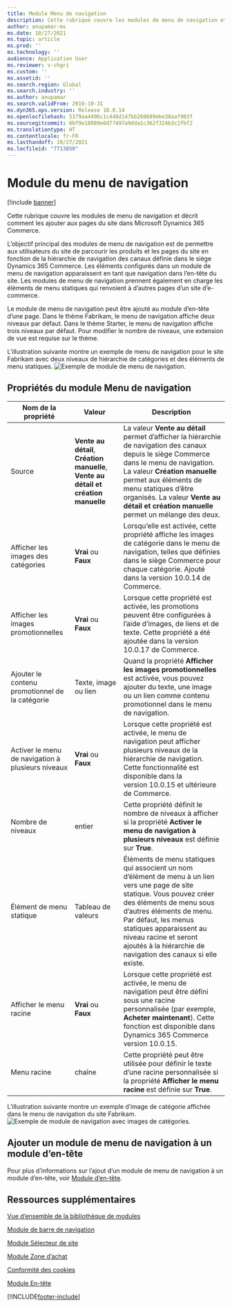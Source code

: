 ```yaml
---
title: Module Menu de navigation
description: Cette rubrique couvre les modules de menu de navigation et décrit comment les ajouter aux pages du site dans Microsoft Dynamics 365 Commerce.
author: anupamar-ms
ms.date: 10/27/2021
ms.topic: article
ms.prod: ''
ms.technology: ''
audience: Application User
ms.reviewer: v-chgri
ms.custom: ''
ms.assetid: ''
ms.search.region: Global
ms.search.industry: ''
ms.author: anupamar
ms.search.validFrom: 2019-10-31
ms.dyn365.ops.version: Release 10.0.14
ms.openlocfilehash: 5379aa4496c1c448d147bb260689ebe38aaf903f
ms.sourcegitcommit: 6bf9e18989e6d77497a9dda1c362f324b3c2fbf2
ms.translationtype: HT
ms.contentlocale: fr-FR
ms.lasthandoff: 10/27/2021
ms.locfileid: "7713850"
---
```

# <a name="navigation-menu-module"></a>Module du menu de navigation

[!include [banner](includes/banner.md)]

Cette rubrique couvre les modules de menu de navigation et décrit comment les ajouter aux pages du site dans Microsoft Dynamics 365 Commerce.

L’objectif principal des modules de menu de navigation est de permettre aux utilisateurs du site de parcourir les produits et les pages du site en fonction de la hiérarchie de navigation des canaux définie dans le siège Dynamics 365 Commerce. Les éléments configurés dans un module de menu de navigation apparaissent en tant que navigation dans l’en-tête du site. Les modules de menu de navigation prennent également en charge les éléments de menu statiques qui renvoient à d’autres pages d’un site d’e-commerce.

Le module de menu de navigation peut être ajouté au module d’en-tête d’une page. Dans le thème Fabrikam, le menu de navigation affiche deux niveaux par défaut. Dans le thème Starter, le menu de navigation affiche trois niveaux par défaut. Pour modifier le nombre de niveaux, une extension de vue est requise sur le thème.

L’illustration suivante montre un exemple de menu de navigation pour le site Fabrikam avec deux niveaux de hiérarchie de catégories et des éléments de menu statiques.
![Exemple de module de menu de navigation.](./media/ecommerce-header.png)

## <a name="navigation-menu-module-properties"></a>Propriétés du module Menu de navigation

| Nom de la propriété             | Valeur                  | Description  |
|---------------------------|-----------------------|-------------|
| Source                  | **Vente au détail**, **Création manuelle**, **Vente au détail et création manuelle** | La valeur **Vente au détail** permet d’afficher la hiérarchie de navigation des canaux depuis le siège Commerce dans le menu de navigation. La valeur **Création manuelle** permet aux éléments de menu statiques d’être organisés. La valeur **Vente au détail et création manuelle** permet un mélange des deux. |
| Afficher les images des catégories | **Vrai** ou **Faux**    | Lorsqu’elle est activée, cette propriété affiche les images de catégorie dans le menu de navigation, telles que définies dans le siège Commerce pour chaque catégorie. Ajouté dans la version 10.0.14 de Commerce. |
| Afficher les images promotionnelles | **Vrai** ou **Faux** | Lorsque cette propriété est activée, les promotions peuvent être configurées à l’aide d’images, de liens et de texte. Cette propriété a été ajoutée dans la version 10.0.17 de Commerce. |
|Ajouter le contenu promotionnel de la catégorie | Texte, image ou lien | Quand la propriété **Afficher les images promotionnelles** est activée, vous pouvez ajouter du texte, une image ou un lien comme contenu promotionnel dans le menu de navigation. |
| Activer le menu de navigation à plusieurs niveaux | **Vrai** ou **Faux** | Lorsque cette propriété est activée, le menu de navigation peut afficher plusieurs niveaux de la hiérarchie de navigation. Cette fonctionnalité est disponible dans la version 10.0.15 et ultérieure de Commerce. |
| Nombre de niveaux | entier | Cette propriété définit le nombre de niveaux à afficher si la propriété **Activer le menu de navigation à plusieurs niveaux** est définie sur **True**. |
| Élément de menu statique| Tableau de valeurs| Éléments de menu statiques qui associent un nom d’élément de menu à un lien vers une page de site statique. Vous pouvez créer des éléments de menu sous d’autres éléments de menu. Par défaut, les menus statiques apparaissent au niveau racine et seront ajoutés à la hiérarchie de navigation des canaux si elle existe. |
| Afficher le menu racine | **Vrai** ou **Faux** | Lorsque cette propriété est activée, le menu de navigation peut être défini sous une racine personnalisée (par exemple, **Acheter maintenant**). Cette fonction est disponible dans Dynamics 365 Commerce version 10.0.15. |
| Menu racine | chaîne | Cette propriété peut être utilisée pour définir le texte d’une racine personnalisée si la propriété **Afficher le menu racine** est définie sur **True**. |

L’illustration suivante montre un exemple d’image de catégorie affichée dans le menu de navigation du site Fabrikam.
![Exemple de module de navigation avec images de catégories.](./media/ecommerce-categoryimages.PNG)

## <a name="add-a-navigation-menu-module-to-a-header-module"></a>Ajouter un module de menu de navigation à un module d’en-tête

Pour plus d’informations sur l’ajout d’un module de menu de navigation à un module d’en-tête, voir [Module d’en-tête](author-header-module.md).

## <a name="additional-resources"></a>Ressources supplémentaires

[Vue d’ensemble de la bibliothèque de modules](starter-kit-overview.md)

[Module de barre de navigation](add-breadcrumb.md)

[Module Sélecteur de site](site-selector.md)

[Module Zone d’achat](add-buy-box.md)

[Conformité des cookies](cookie-compliance.md)

[Module En-tête](author-header-module.md)


[!INCLUDE[footer-include](../includes/footer-banner.md)]

